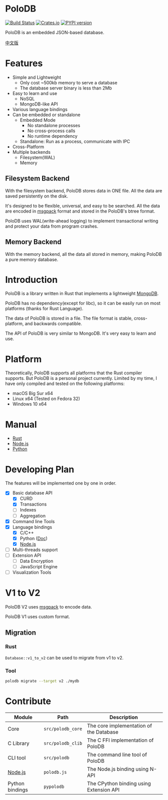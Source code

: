 
# PoloDB

[![Build Status](https://travis-ci.com/vincentdchan/PoloDB.svg?branch=master)](https://travis-ci.com/vincentdchan/PoloDB)
[![Crates.io](https://img.shields.io/crates/v/polodb_core.svg)](https://crates.io/crates/polodb_core)
[![PYPI version](https://img.shields.io/pypi/v/polodb.svg)](https://pypi.org/project/polodb/)

PoloDB is an embedded JSON-based database.

[中文版](README_CN.md)

# Features

- Simple and Lightweight
  - Only cost ~500kb memory to serve a database
  - The database server binary is less than 2Mb 
- Easy to learn and use
  - NoSQL
  - MongoDB-like API
- Various language bindings
- Can be embedded or standalone
  - Embedded Mode
    - No standalone processes
    - No cross-process calls
    - No runtime dependency
  - Standalone: Run as a process, communicate with IPC
- Cross-Platform
- Multiple backends
  - Filesystem(WAL)
  - Memory

## Filesystem Backend

With the filesystem backend, PoloDB stores data in ONE file.
All the data are saved persistently on the disk.

It's designed to be flexible, universal, and easy to be searched.
All the data are encoded in [msgpack](https://msgpack.org/) format and stored in the PoloDB's btree format.

PoloDB uses WAL(write-ahead logging) to implement transactional writing and protect your data from program crashes.

## Memory Backend

With the memory backend, all the data all stored in memory, making PoloDB a pure memory database.

# Introduction

PoloDB is a library written in Rust
that implements a lightweight [MongoDB](https://www.mongodb.com/).

PoloDB has no dependency(except for libc),
so it can be easily run on most platforms (thanks 
for Rust Language).

The data of PoloDB is stored in a file.
The file format is stable, cross-platform, and
backwards compatible.

The API of PoloDB is very similar to MongoDB.
It's very easy to learn and use.

# Platform

Theoretically, PoloDB supports all platforms that the Rust compiler
supports.
But PoloDB is a personal project currently.
Limited by my time, I have only compiled and tested on the following platforms:

- macOS Big Sur x64
- Linux x64 (Tested on Fedora 32)
- Windows 10 x64

# Manual

- [Rust](https://docs.rs/polodb_core)
- [Node.js](https://github.com/vincentdchan/polodb.js)
- [Python](./docs/en-US/Python/READEME.md)

# Developing Plan

The features will be implemented one by one in order.

- [x] Basic database API
  - [x] CURD
  - [x] Transactions
  - [ ] Indexes
  - [ ] Aggregation
- [x] Command line Tools
- [x] Language bindings
  - [x] C/C++
  - [x] Python ([Doc](./docs/en-US/Python/READEME.md))
  - [x] [Node.js](https://github.com/vincentdchan/polodb.js)
- [ ] Multi-threads support
- [ ] Extension API
  - [ ] Data Encryption
  - [ ] JavaScript Engine
- [ ] Visualization Tools

# V1 to V2

PoloDB V2 uses [msgpack](https://msgpack.org/) to encode data.

PoloDB V1 uses custom format.

## Migration

### Rust

`Database::v1_to_v2` can be used to migrate from v1 to v2.

### Tool

```sh
polodb migrate --target v2 ./mydb
```

# Contribute

| Module | Path | Description |
| -------| ---- | ----------- |
| Core | `src/polodb_core`  | The core implementation of the Database |
| C Library | `src/polodb_clib` | The C FFI implementation of PoloDB |
| CLI tool | `src/polodb` | The command line tool of PoloDB |
| [Node.js](https://github.com/vincentdchan/polodb.js) | `polodb.js` | The Node.js binding using N-API |
| Python bindings | `pypolodb` | The CPython binding using Extension API |
